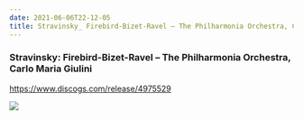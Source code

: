 ```yaml
---
date: 2021-06-06T22-12-05
title: Stravinsky_ Firebird-Bizet-Ravel – The Philharmonia Orchestra, Carlo Maria Giulini
---
```

### Stravinsky: Firebird-Bizet-Ravel – The Philharmonia Orchestra, Carlo Maria Giulini
https://www.discogs.com/release/4975529

![](dayone-moment://427D06CFAD794F68A16045E3901FD690)
